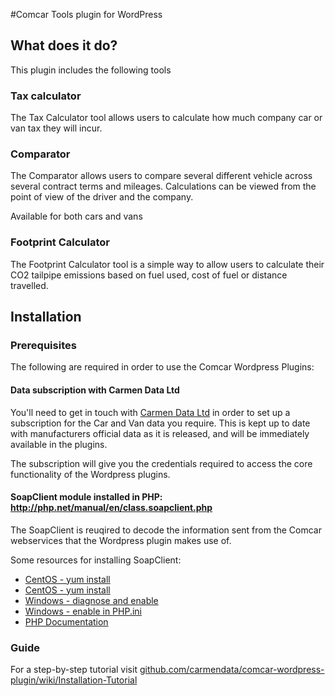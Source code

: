 #Comcar Tools plugin for WordPress 

## What does it do?

This plugin includes the following tools

### Tax calculator

The Tax Calculator tool allows users to calculate how much company car or van tax they will incur.

### Comparator

The Comparator allows users to compare several different vehicle across several contract terms and mileages. Calculations can be viewed from the point of view of the driver and the company.

Available for both cars and vans

### Footprint Calculator

The Footprint Calculator tool is a simple way to allow users to calculate their CO2 tailpipe emissions based on fuel used, cost of fuel or distance travelled.

## Installation

### Prerequisites

The following are required in order to use the Comcar Wordpress Plugins:

#### Data subscription with Carmen Data Ltd

You'll need to get in touch with [Carmen Data Ltd](http://carmendata.co.uk) in order to set up a subscription for the Car and Van data you require. This is kept up to date with manufacturers official data as it is released, and will be immediately available in the plugins.

The subscription will give you the credentials required to access the core functionality of the Wordpress plugins.

#### SoapClient module installed in PHP: http://php.net/manual/en/class.soapclient.php

The SoapClient is reuqired to decode the information sent from the Comcar webservices that the Wordpress plugin makes use of.

Some resources for installing SoapClient:

- [CentOS - yum install](http://stackoverflow.com/a/35939436/884842)
- [CentOS - yum install](http://serverfault.com/a/419039/65594)
- [Windows - diagnose and enable](http://stackoverflow.com/a/11391550/884842)
- [Windows - enable in PHP.ini](http://stackoverflow.com/a/22397686/884842)
- [PHP Documentation](http://php.net/manual/en/soap.installation.php)

### Guide

For a step-by-step tutorial visit [github.com/carmendata/comcar-wordpress-plugin/wiki/Installation-Tutorial](https://github.com/carmendata/comcar-wordpress-plugin/wiki/Installation-Tutorial) 
